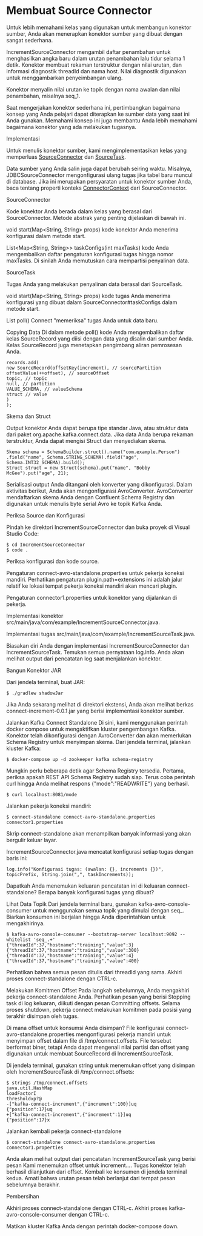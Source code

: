 # Membuat Source Connector

Untuk lebih memahami kelas yang digunakan untuk membangun konektor sumber, Anda akan menerapkan konektor sumber yang dibuat dengan sangat sederhana.

IncrementSourceConnector mengambil daftar penambahan untuk menghasilkan angka baru dalam urutan penambahan lalu tidur selama 1 detik. Konektor membuat rekaman terstruktur dengan nilai urutan, dan informasi diagnostik threadId dan nama host. Nilai diagnostik digunakan untuk menggambarkan penyeimbangan ulang.

Konektor menyalin nilai urutan ke topik dengan nama awalan dan nilai penambahan, misalnya seq_1.

Saat mengerjakan konektor sederhana ini, pertimbangkan bagaimana konsep yang Anda pelajari dapat diterapkan ke sumber data yang saat ini Anda gunakan. Memahami konsep ini juga membantu Anda lebih memahami bagaimana konektor yang ada melakukan tugasnya.

Implementasi

Untuk menulis konektor sumber, kami mengimplementasikan kelas yang memperluas [SourceConnector](https://docs.confluent.io/current/connect/javadocs/org/apache/kafka/connect/source/SourceConnector.html) dan [SourceTask](https://docs.confluent.io/current/connect/javadocs/org/apache/kafka/connect/source/SourceTask.html).

Data sumber yang Anda salin juga dapat berubah seiring waktu. Misalnya, JDBCSourceConnector mengonfigurasi ulang tugas jika tabel baru muncul di database. Jika ini merupakan persyaratan untuk konektor sumber Anda, baca tentang properti konteks [ConnectorContext](https://docs.confluent.io/current/connect/javadocs/org/apache/kafka/connect/connector/ConnectorContext.html) dari SourceConnector.

SourceConnector

Kode konektor Anda berada dalam kelas yang berasal dari SourceConnector. Metode abstrak yang penting dijelaskan di bawah ini.

void start(Map<String, String> props) kode konektor Anda menerima konfigurasi dalam metode start.

List<Map<String, String>> taskConfigs(int maxTasks) kode Anda mengembalikan daftar pengaturan konfigurasi tugas hingga nomor maxTasks. Di sinilah Anda memutuskan cara mempartisi penyalinan data.

SourceTask

Tugas Anda yang melakukan penyalinan data berasal dari SourceTask.

void start(Map<String, String> props) kode tugas Anda menerima konfigurasi yang dibuat dalam SourceConnector#taskConfigs dalam metode start.

List<SourceRecord> poll() Connect "memeriksa" tugas Anda untuk data baru.

Copying Data
Di dalam metode poll() kode Anda mengembalikan daftar kelas SourceRecord yang diisi dengan data yang disalin dari sumber Anda. Kelas SourceRecord juga menetapkan pengimbang aliran pemrosesan Anda.

```
records.add(
new SourceRecord(offsetKey(increment), // sourcePartition
offsetValue(++offset), // sourceOffset
topic, // topic
null, // partition
VALUE_SCHEMA, // valueSchema
struct // value
)
);
```

Skema dan Struct

Output konektor Anda dapat berupa tipe standar Java, atau struktur data dari paket org.apache.kafka.connect.data. Jika data Anda berupa rekaman terstruktur, Anda dapat mengisi Struct dan menyediakan skema.

```
Skema schema = SchemaBuilder.struct().name("com.example.Person")
.field("name", Schema.STRING_SCHEMA).field("age", Schema.INT32_SCHEMA).build();
Struct struct = new Struct(schema).put("name", "Bobby McGee").put("age", 21);
```

Serialisasi output Anda ditangani oleh konverter yang dikonfigurasi. Dalam aktivitas berikut, Anda akan mengonfigurasi AvroConverter. AvroConverter mendaftarkan skema Anda dengan Confluent Schema Registry dan digunakan untuk menulis byte serial Avro ke topik Kafka Anda.

Periksa Source dan Konfigurasi

Pindah ke direktori IncrementSourceConnector dan buka proyek di Visual Studio Code:

```
$ cd IncrementSourceConnector
$ code .
```

Periksa konfigurasi dan kode source.

Pengaturan connect-avro-standalone.properties untuk pekerja koneksi mandiri. Perhatikan pengaturan plugin.path=extensions ini adalah jalur relatif ke lokasi tempat pekerja koneksi mandiri akan mencari plugin.

Pengaturan connector1.properties untuk konektor yang dijalankan di pekerja.

Implementasi konektor src/main/java/com/example/IncrementSourceConnector.java.

Implementasi tugas src/main/java/com/example/IncrementSourceTask.java.

Biasakan diri Anda dengan implementasi IncrementSourceConnector dan IncrementSourceTask. Temukan semua pernyataan log.info. Anda akan melihat output dari pencatatan log saat menjalankan konektor.

Bangun Konektor JAR

Dari jendela terminal, buat JAR:
```
$ ./gradlew shadowJar
```

Jika Anda sekarang melihat di direktori ekstensi, Anda akan melihat berkas connect-increment-0.0.1.jar yang berisi implementasi konektor sumber.

Jalankan Kafka Connect Standalone
Di sini, kami menggunakan perintah docker compose untuk mengaktifkan kluster pengembangan Kafka. Konektor telah dikonfigurasi dengan AvroConverter dan akan memerlukan Schema Registry untuk menyimpan skema. Dari jendela terminal, jalankan kluster Kafka:
```
$ docker-compose up -d zookeeper kafka schema-registry
```

Mungkin perlu beberapa detik agar Schema Registry tersedia. Pertama, periksa apakah REST API Schema Registry sudah siap. Terus coba perintah curl hingga Anda melihat respons {"mode":"READWRITE"} yang berhasil.
```
$ curl localhost:8081/mode
```
Jalankan pekerja koneksi mandiri:
```
$ connect-standalone connect-avro-standalone.properties connector1.properties
```

Skrip connect-standalone akan menampilkan banyak informasi yang akan bergulir keluar layar.

IncrementSourceConnector.java mencatat konfigurasi setiap tugas dengan baris ini:

```
log.info("Konfigurasi tugas: (awalan: {}, increments {})", topicPrefix, String.join(",", taskIncrements));
```

Dapatkah Anda menemukan keluaran pencatatan ini di keluaran connect-standalone? Berapa banyak konfigurasi tugas yang dibuat?

Lihat Data Topik
Dari jendela terminal baru, gunakan kafka-avro-console-consumer untuk menggunakan semua topik yang dimulai dengan seq_. Biarkan konsumen ini berjalan hingga Anda diperintahkan untuk mengakhirinya.

```
$ kafka-avro-console-consumer --bootstrap-server localhost:9092 --whitelist 'seq_.+'
{"threadId":37,"hostname":"training","value":3}
{"threadId":37,"hostname":"training","value":300}
{"threadId":37,"hostname":"training","value":4}
{"threadId":37,"hostname":"training","value":400}
```
Perhatikan bahwa semua pesan ditulis dari threadId yang sama. Akhiri proses connect-standalone dengan CTRL-c.

Melakukan Komitmen Offset
Pada langkah sebelumnya, Anda mengakhiri pekerja connect-standalone Anda. Perhatikan pesan yang berisi Stopping task di log keluaran, diikuti dengan pesan Committing offsets. Selama proses shutdown, pekerja connect melakukan komitmen pada posisi yang terakhir disimpan oleh tugas.

Di mana offset untuk konsumsi Anda disimpan? File konfigurasi connect-avro-standalone.properties mengonfigurasi pekerja mandiri untuk menyimpan offset dalam file di /tmp/connect.offsets. File tersebut berformat biner, tetapi Anda dapat mengenali nilai partisi dan offset yang digunakan untuk membuat SourceRecord di IncrementSourceTask.

Di jendela terminal, gunakan string untuk menemukan offset yang disimpan oleh IncrementSourceTask di /tmp/connect.offsets:

```
$ strings /tmp/connect.offsets
java.util.HashMap
loadFactorI
thresholdxp?@
-["kafka-connect-increment",{"increment":100}]uq
{"position":17}uq
+["kafka-connect-increment",{"increment":1}]uq
{"position":17}x
```

Jalankan kembali pekerja connect-standalone

```
$ connect-standalone connect-avro-standalone.properties connector1.properties
```

Anda akan melihat output dari pencatatan IncrementSourceTask yang berisi pesan Kami menemukan offset untuk increment…​. Tugas konektor telah berhasil dilanjutkan dari offset. Kembali ke konsumen di jendela terminal kedua. Amati bahwa urutan pesan telah berlanjut dari tempat pesan sebelumnya berakhir.

Pembersihan

Akhiri proses connect-standalone dengan CTRL-c. Akhiri proses kafka-avro-console-consumer dengan CTRL-c.

Matikan kluster Kafka Anda dengan perintah docker-compose down.
